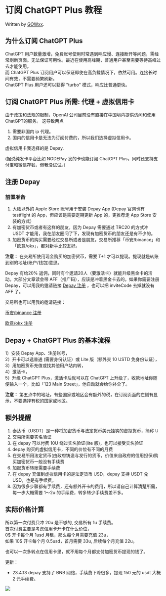 # 订阅 ChatGPT Plus 教程

Written by [GOWxx](https://github.com/GOWxx).

## 为什么订阅 ChatGPT Plus

ChatGPT 用户数量激增，免费账号使用时常遇到响应慢、连接断开等问题，需经常刷新页面。无法保证可用性。最近在使用高峰期，普通用户甚至需要等待高峰过去才能使用。\
而 ChatGPT Plus 订阅用户可以保证即使在高负载情况下，依然可用。连接长时间有效，不需要频繁刷新。\
ChatGPT Plus 用户还可以获得 "turbo" 模式，响应比普通更快。

## 订阅 ChatGPT Plus 所需: 代理 + 虚拟信用卡

由于政策和法规的限制，OpenAI 公司目前没有直接在中国境内提供访问和使用ChatGPT的服务。
这导致两点

1. 需要非国内 ip 代理。
2. 国内的信用卡是无法为订阅付费的，所以我们选择虚拟信用卡。

虚拟信用卡我选择的是 Depay.

(据说纯发卡平台比如 NODEPay 发的卡也能订阅 ChatGPT Plus，同时还支持支付宝和微信存钱，但我没试试。）

## 注册 Depay

### 前置准备

1. 大陆以外的 Apple Store 账号用于安装 Depay App (Depay 官网也有 testflight 的 App，但应该是需要定期更新 App 的，更推荐走 App Store 安装的方式）
2. 有加密货币或者有这样的朋友，因为 Depay 需要通过 TRC20 的方式冲 USDT 才能用，我在朋友圈问了下，发现有加密货币的朋友还是有不少的。
3. 加密货币的购买需要经过交易所或者是朋友，交易所推荐「币安/binance」和「欧意/okx」，都对新手比较友好。

**注意：**
在交易所使用现金购买的加密货币，需要 T+1 才可以提现。提现就是转账到别的地址(账户/钱包)意思。

Depay 有给20% 返佣，同时有个邀请20人（要激活卡）就能升级黑金卡的活动。大部分文章读会带 AFF（推广码），应该是冲着黑金卡去的。如果你需要注册 Depay，可以用我的邀请链接 [Depay 注册]( https://depay.depay.one/web-app/register-h5?invitCode=458611&lang=zh-cn)
，也可以把 inviteCode 去掉就没有 AFF 了。

交易所也可以用我的邀请链接：


[币安/binance 注册](https://www.binance.com/zh-CN/activity/referral-entry/CPA?fromActivityPage=true&ref=CPA_0068AGIOPX)


[欧意/okx 注册](https://www.cnouyi.care/join/90660275)

## Depay + ChatGPT Plus 的基本流程

1）安装 Depay App、注册账号，\
2）开卡可以选普通 (需要身份认证）或 Lite 版（额外交 10 USTD 免身份认证），\
3）用加密货币充值或找其他用户站内转，\
4）激活卡，\
5）升级 ChatGPT Plus，激活卡后就可以在 ChatGPT 上升级了，收款地址你随便输入一个，比如「123 Main Street」，他自动就会给你补全了。

**注意：**
第五点中的地址，有些国家或地区会有额外的税，在订阅页面的左侧有显示，不要选择有税的国家或地区。

## 额外提醒

1. 泰达币（USDT）是一种将加密货币与法定货币美元挂钩的虚拟货币，简称 U
2. 交易所需要实名验证
3. 在 depay 可以付费 10U 绕过实名验证(lite 版)，也可以接受实名验证
4. depay 购买的虚拟信用卡，不同的价位有不同的月费
5. 在交易所用法定货币(由政府铸造与发行的货币，价值来自政府的信用担保)购买加密货币一般没有手续费
6. 加密货币转账需要手续费
7. 在 depay 充值到虚拟信用卡的是法定货币 USD，depay 支持 USDT 兑 USD，也是有手续费。
8. 因为很多步骤都有手续费，还有额外开卡的费用，所以请自己计算清楚所需，每一步大概需要 1～2u 的手续费，转多转少手续费差不多。

## 实际价格计算
所以第一次付费只冲 20u 是不够的, 交易所有 1u 手续费。\
首次付费主要是考虑信用卡开卡在什么价位，\
0$ 开卡每个月 1usd 月租，那么每个月需要充值 23u，\
如果 10$ 开卡每个月 0.5usd，首月需要 33u, 后续每个月充值 22u。

也可以一次多转点在信用卡里，就不用每个月都支付加密货币提现的钱了。

更新：
- 23.4.13 depay 支持了 BNB 网络，手续费下降很多，提现 150 元的 usdt 大概 2 元手续费。

![](chrome-extension://mapjgeachilmcbbokkgcbgpbakaaeehi/assets/check.svg)